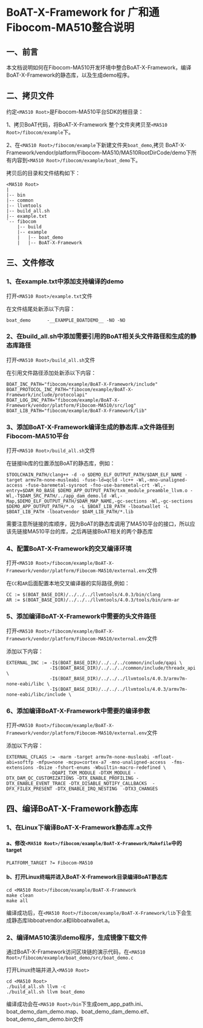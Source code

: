 # BoAT-X-Framework for 广和通Fibocom-MA510整合说明


## 一、前言

本文档说明如何在Fibocom-MA510开发环境中整合BoAT-X-Framework，编译BoAT-X-Framework的静态库，以及生成demo程序。


## 二、拷贝文件

约定`<MA510 Root>`是Fibocom-MA510平台SDK的根目录：

1、拷贝BoAT代码，将BoAT-X-Framework 整个文件夹拷贝至`<MA510 Root>/fibocom/example`下。

2、在`<MA510 Root>/fibocom/example`下新建文件夹`boat_demo`,拷贝 BoAT-X-Framework/vendor/platform/Fibocom-MA510/MA510RootDirCode/demo下所有内容到`<MA510 Root>/fibocom/example/boat_demo`下。


拷贝后的目录和文件结构如下：
```
<MA510 Root>
|
|-- bin
|-- common
|-- llvmtools
|-- build_all.sh
|-- example.txt
`-- fibocom
    |-- build   
    |-- example
    |   |-- boat_demo
    |   |-- BoAT-X-Framework
```


## 三、文件修改

### 1、在example.txt中添加支持编译的demo

  打开`<MA510 Root>/example.txt`文件
  
  在文件结尾处新添以下内容：
  ```
boat_demo      -__EXAMPLE_BOATDEMO__ -NO -NO
  ```

### 2、在build_all.sh中添加需要引用的BoAT相关头文件路径和生成的静态库路径

打开`<MA510 Root>/build_all.sh`文件

在引用文件路径添加处新添以下内容：
```
BOAT_INC_PATH="fibocom/example/BoAT-X-Framework/include"
BOAT_PROTOCOL_INC_PATH="fibocom/example/BoAT-X-Framework/include/protocolapi"
BOAT_LOG_INC_PATH="fibocom/example/BoAT-X-Framework/vendor/platform/Fibocom-MA510/src/log"
BOAT_LIB_PATH="fibocom/example/BoAT-X-Framework/lib"
```

### 3、添加BoAT-X-Framework编译生成的静态库.a文件路径到Fibocom-MA510平台

打开`<MA510 Root>/build_all.sh`文件
  
在链接lib库的位置添加BoAT的静态库，例如：
  ```
$TOOLCHAIN_PATH/clang++ -d -o $DEMO_ELF_OUTPUT_PATH/$DAM_ELF_NAME -target armv7m-none-musleabi -fuse-ld=qcld -lc++ -Wl,-mno-unaligned-access -fuse-baremetal-sysroot -fno-use-baremetal-crt -Wl,-entry=$DAM_RO_BASE $DEMO_APP_OUTPUT_PATH/txm_module_preamble_llvm.o -Wl,-T$DAM_SRC_PATH/../app_dam_demo.ld -Wl,-Map,$DEMO_ELF_OUTPUT_PATH/$DAM_MAP_NAME,-gc-sections -Wl,-gc-sections $DEMO_APP_OUTPUT_PATH/*.o  -L $BOAT_LIB_PATH -lboatwallet -L $BOAT_LIB_PATH -lboatvendor $DAM_LIB_PATH/*.lib
  ```
需要注意所链接的库顺序，因为BoAT的静态库调用了MA510平台的接口，所以应该先链接MA510平台的库，之后再链接BoAT相关的两个静态库

### 4、配置BoAT-X-Framework的交叉编译环境

  打开`<MA510 Root>/fibocom/example/BoAT-X-Framework/vendor/platform/Fibocom-MA510/external.env`文件
  
  在`CC`和`AR`后面配置本地交叉编译器的实际路径,例如：
  ```
CC := $(BOAT_BASE_DIR)/../../../llvmtools/4.0.3/bin/clang
AR := $(BOAT_BASE_DIR)/../../../llvmtools/4.0.3/tools/bin/arm-ar
  ```
  

### 5、添加编译BoAT-X-Framework中需要的头文件路径

打开`<MA510 Root>/fibocom/example/BoAT-X-Framework/vendor/platform/Fibocom-MA510/external.env`文件

添加以下内容：
```
EXTERNAL_INC := -I$(BOAT_BASE_DIR)/../../../common/include/qapi \
                -I$(BOAT_BASE_DIR)/../../../common/include/threadx_api \
                -I$(BOAT_BASE_DIR)/../../../llvmtools/4.0.3/armv7m-none-eabi/libc \
                -I$(BOAT_BASE_DIR)/../../../llvmtools/4.0.3/armv7m-none-eabi/libc/include \
```

### 6、添加编译BoAT-X-Framework中需要的编译参数

打开`<MA510 Root>/fibocom/example/BoAT-X-Framework/vendor/platform/Fibocom-MA510/external.env`文件

添加以下内容：
```
EXTERNAL_CFLAGS := -marm -target armv7m-none-musleabi -mfloat-abi=softfp -mfpu=none -mcpu=cortex-a7 -mno-unaligned-access  -fms-extensions -Osize -fshort-enums -Wbuiltin-macro-redefined \
                -DQAPI_TXM_MODULE -DTXM_MODULE -DTX_DAM_QC_CUSTOMIZATIONS -DTX_ENABLE_PROFILING -DTX_ENABLE_EVENT_TRACE -DTX_DISABLE_NOTIFY_CALLBACKS  -DFX_FILEX_PRESENT -DTX_ENABLE_IRQ_NESTING  -DTX3_CHANGES
```


## 四、编译BoAT-X-Framework静态库

### 1、在Linux下编译BoAT-X-Framework静态库.a文件
   
   #### a、修改`<MA510 Root>/fibocom/example/BoAT-X-Framework/Makefile`中的target
   ```
   PLATFORM_TARGET ?= Fibocom-MA510
   ```
   
   #### b、打开Linux终端并进入BoAT-X-Framework目录编译BoAT静态库
   ```
   cd <MA510 Root>/fibocom/example/BoAT-X-Framework
   make clean
   make all
   ```
   
   编译成功后，在`<MA510 Root>/fibocom/example/BoAT-X-Framework/lib`下会生成静态库libboatvendor.a和libboatwallet.a。
   

### 2、编译MA510演示demo程序，生成镜像下载文件

   通过BoAT-X-Framework访问区块链的演示代码，在`<MA510 Root>/fibocom/example/boat_demo/src/boat_demo.c`
   
   打开Linux终端并进入`<MA510 Root>`
   ```
   cd <MA510 Root>
   ./build_all.sh llvm -c
   ./build_all.sh llvm boat_demo
   ```
   编译成功会在`<MA510 Root>/bin`下生成oem_app_path.ini、boat_demo_dam_demo.map、boat_demo_dam_demo.elf、boat_demo_dam_demo.bin文件	
